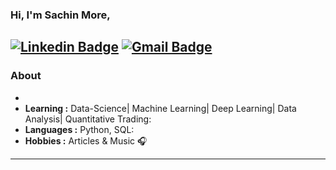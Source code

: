 ### Hi, I'm Sachin More,
 [![Linkedin Badge](https://img.shields.io/badge/-Sachin_More-blue?style=flat-square&logo=Linkedin&logoColor=white&link=https://www.linkedin.com/in/sachin-more-79112444//)](https://www.linkedin.com/in/sachin-more-79112444/) [![Gmail Badge](https://img.shields.io/badge/-sachinmore57@gmail.com-c14438?style=flat-square&logo=Gmail&logoColor=white&link=mailto:sachinmore57@gmail.com)](mailto:sachinmore57@gmail.com)
---------------------------------------------------------------------------------------------------------------------------------------------------------------------------------
### About
- 
-  **Learning :** Data-Science| Machine Learning| Deep Learning| Data Analysis| Quantitative Trading:	
-  **Languages :** Python, SQL:
-  **Hobbies :** Articles & Music :headphones: 
---------------------------------------------------------------------------------------------------------------------------------------------------------------------------------


